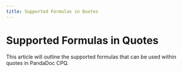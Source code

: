 ```yaml
---
title: Supported Formulas in Quotes
---
```


# Supported Formulas in Quotes

This article will outline the supported formulas that can be used within quotes in PandaDoc CPQ.
